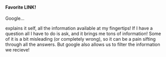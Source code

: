 #### Favorite LINK!

Google...

explains it self, all the information available at my fingertips! If I have a question all I have to do is ask, and it brings me tons of information! Some of it is a bit misleading (or completely wrong), so it can be a pain sifting through all the answers. But google also allows us to filter the information we recieve!

